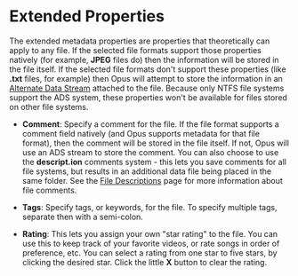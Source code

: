 # Extended Properties

The extended metadata properties are properties that theoretically can apply to any file. If the selected file formats support those properties natively (for example, **JPEG** files do) then the information will be stored in the file itself. If the selected file formats don't support these properties (like **.txt** files, for example) then Opus will attempt to store the information in an [Alternate Data Stream](http://en.wikipedia.org/wiki/Alternate_data_stream) attached to the file. Because only NTFS file systems support the ADS system, these properties won't be available for files stored on other file systems.

- **Comment**: Specify a comment for the file. If the file format supports a comment field natively (and Opus supports metadata for that file format), then the comment will be stored in the file itself. If not, Opus will use an ADS stream to store the comment. You can also choose to use the **descript.ion** comments system - this lets you save comments for all file systems, but results in an additional data file being placed in the same folder. See the [File Descriptions](../file_descriptions.md) page for more information about file comments.

- **Tags**: Specify tags, or keywords, for the file. To specify multiple tags, separate then with a semi-colon.

- **Rating**: This lets you assign your own "star rating" to the file. You can use this to keep track of your favorite videos, or rate songs in order of preference, etc. You can select a rating from one star to five stars, by clicking the desired star. Click the little **X** button to clear the rating.
